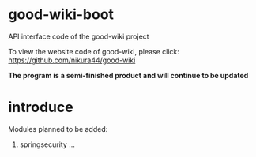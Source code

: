 # good-wiki-boot
API interface code of the good-wiki project

To view the website code of good-wiki, please click:
https://github.com/nikura44/good-wiki

**The program is a semi-finished product and will continue to be updated**

# introduce
Modules planned to be added:
1. springsecurity
...